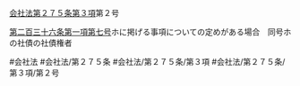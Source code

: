 [会社法第２７５条第３項](会社法＿＿＿＿第２７５条第３項)第２号

[第二百三十六条第一項第七号](会社法＿＿＿＿第２３６条第１項第７号)ホに掲げる事項についての定めがある場合　同号ホの社債の社債権者


#会社法
#会社法/第２７５条
#会社法/第２７５条/第３項
#会社法/第２７５条/第３項/第２号
